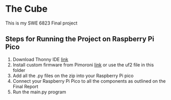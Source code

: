 # The Cube
This is my SWE 6823 Final project

## Steps for Running the Project on Raspberry Pi Pico

1. Download Thonny IDE [link](https://thonny.org/)
2. Install custom firmware from Pimoroni [link](https://learn.pimoroni.com/article/getting-started-with-pico) or use the uf2 file in this folder
3. Add all the .py files on the zip into your Raspberry Pi pico
4. Connect your Raspberry Pi Pico to all the components as outlined on the Final Report
5. Run the main.py program

